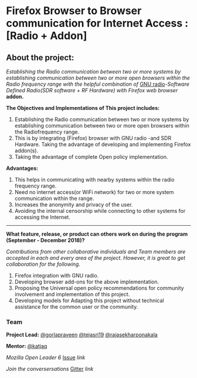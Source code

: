 # Firefox Browser to Browser communication for Internet Access : [Radio + Addon]

## About the project:

*Establishing the Radio communication between two or more systems by establishing communication between two or more open browsers within the Radio frequency range with the helpful combination of* [GNU radio](https://gnuradio.org)-*Software Defined Radio(SDR software + RF Hardware) with Firefox web browser* **addon.**
 
**The Objectives and Implementations of This project includes:**

  1. Establishing the Radio communication between two or more systems by establishing communication between two or more open browsers within the Radiofrequency range.
  2. This is by integrating (Firefox) browser with GNU radio -and SDR Hardware. Taking the advantage of developing and implementing Firefox addon(s). 
  3. Taking the advantage of complete Open policy implementation.

**Advantages:**


 
  1. This helps in communicating with nearby systems within the radio frequency range.
  2.  Need no internet access(or WiFi network) for two or more system communication within the range.
  3. Increases the anonymity and privacy of the user.
  4. Avoiding the internal censorship while connecting to other systems for accessing the Internet. 

----------------------------------------------------------------------------------------------

**What feature, release, or product can others work on during the program (September - December 2018)?**

_*Contributions from other collaborative individuals and Team members are accepted in each and every area of the project. However, it is great to get collaboration for the following.*_

1. Firefox integration with GNU radio.
2. Developing browser add-ons for the above implementation.
3.  Proposing the Universal open policy recommendations for community involvement and implementation of this project. 
4. Developing models for Adapting this project without technical assistance for the common user or the community.

### Team

**Project Lead:**
[@gorlapraveen](https://github.com/gorlapraveen) 
[@tejasri19](https://github.com/tejasri19)
[@rajasekharponakala](https://github.com/rajasekharponakala)

**Mentor:** [@katjaq](https://github.com/katjaq)


*Mozilla Open Leader 6* [Issue](https://github.com/MozillaFestival/open-leaders-6/issues/73) *link* 

*Join the conversersations* [Gitter](https://gitter.im/firefoxb2b/) *link*



